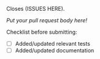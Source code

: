 Closes (ISSUES HERE).

*Put your pull request body here!*

Checklist before submitting:
* [ ] Added/updated relevant tests
* [ ] Added/updated documentation
